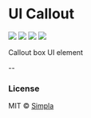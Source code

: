 # UI Callout
![][bower-badge] [![][travis-badge]][travis-url] [![][bowerdeps-badge]][bowerdeps-url] [![][npmdevdeps-badge]][npmdevdeps-url]

Callout box UI element

--

### License

MIT © [Simpla](admin@simpla.io)

[bower-badge]: https://img.shields.io/bower/v/sm-ui-callout.svg
[bowerlicense-badge]: https://img.shields.io/bower/l/sm-ui-callout.svg
[travis-badge]: https://img.shields.io/travis/SimplaElements/sm-ui-callout.svg
[travis-url]: https://travis-ci.org/SimplaElements/sm-ui-callout
[bowerdeps-badge]: https://img.shields.io/gemnasium/SimplaElements/sm-ui-callout.svg
[bowerdeps-url]: https://gemnasium.com/bower/sm-ui-callout
[npmdeps-badge]: https://img.shields.io/david/SimplaElements/sm-ui-callout.svg
[npmdeps-url]: https://david-dm.org/SimplaElements/sm-ui-callout
[npmdevdeps-badge]: https://img.shields.io/david/dev/SimplaElements/sm-ui-callout.svg?theme=shields.io
[npmdevdeps-url]: https://david-dm.org/SimplaElements/sm-ui-callout#info=devDependencies
